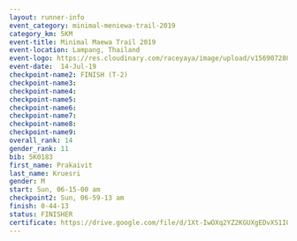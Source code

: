 ```yaml
---
layout: runner-info 
event_category: minimal-meniewa-trail-2019 
category_km: 5KM 
event-title: Minimal Maewa Trail 2019 
event-location: Lampang, Thailand 
event-logo: https://res.cloudinary.com/raceyaya/image/upload/v1569072805/logo/minimal-trail_ktnvsp.jpg 
event-date:  14-Jul-19 
checkpoint-name2: FINISH (T-2) 
checkpoint-name3: 
checkpoint-name4: 
checkpoint-name5: 
checkpoint-name6: 
checkpoint-name7: 
checkpoint-name8: 
checkpoint-name9: 
overall_rank: 14
gender_rank: 11
bib: 5K0183
first_name: Prakaivit
last_name: Kruesri
gender: M
start: Sun, 06-15-00 am
checkpoint2: Sun, 06-59-13 am
finish: 0-44-13
status: FINISHER
certificate: https://drive.google.com/file/d/1Xt-IwOXq2YZ2KGUXgEDvXS1IQD8pcCuW/view?usp=sharing
---
```

